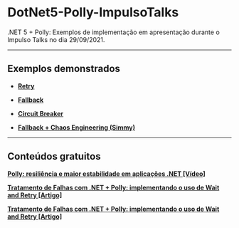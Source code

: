 # DotNet5-Polly-ImpulsoTalks
.NET 5 + Polly: Exemplos de implementação em apresentação durante o Impulso Talks no dia 29/09/2021.

---

## Exemplos demonstrados

* [**Retry**](https://github.com/renatogroffe/DotNet5-Worker-Polly-Retry_ConsumoAPIContagem)

* [**Fallback**](https://github.com/renatogroffe/DotNet5-Worker-Polly-Fallback_ConsumoAPIContagem)

* [**Circuit Breaker**](https://github.com/renatogroffe/DotNet5-Worker-Polly-CircuitBreaker_ConsumoAPIContagem)

* [**Fallback + Chaos Engineering (Simmy)**](https://github.com/renatogroffe/DotNet5-Worker-Polly-Fallback-Simmy_ConsumoAPIContagem)

---

## Conteúdos gratuitos

[**Polly: resiliência e maior estabilidade em aplicações .NET [Vídeo]**](https://www.youtube.com/watch?v=vqCli4em2n0)

[**Tratamento de Falhas com .NET + Polly: implementando o uso de Wait and Retry [Artigo]**](https://renatogroffe.medium.com/tratamento-de-falhas-com-net-polly-implementando-o-uso-de-wait-and-retry-4896dae0f5d0)

[**Tratamento de Falhas com .NET + Polly: implementando o uso de Wait and Retry [Artigo]**](https://renatogroffe.medium.com/tratamento-de-falhas-com-net-polly-implementando-o-padr%C3%A3o-circuit-breaker-8727abcc7414)